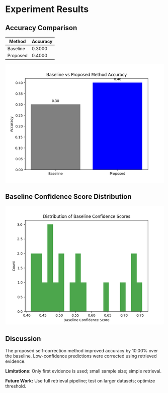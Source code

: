 # Experiment Results

## Accuracy Comparison

| Method | Accuracy |
|--------|----------|
| Baseline | 0.3000 |
| Proposed | 0.4000 |

![Accuracy Comparison](accuracy_comparison.png)

## Baseline Confidence Score Distribution

![Baseline Score Distribution](baseline_score_dist.png)

## Discussion

The proposed self-correction method improved accuracy by 10.00% over the baseline. Low-confidence predictions were corrected using retrieved evidence.

**Limitations:** Only first evidence is used; small sample size; simple retrieval.

**Future Work:** Use full retrieval pipeline; test on larger datasets; optimize threshold.
